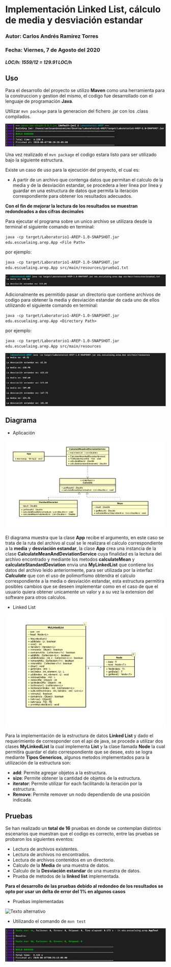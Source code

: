 # Implementación Linked List, cálculo de media y desviación estandar 

### Autor: Carlos Andrés Ramírez Torres
### Fecha: Viernes, 7 de Agosto del 2020
##### LOC/h: 1559/12 = 129.91 LOC/h

## Uso 

Para el desarrollo del proyecto se utilizo **Maven** como una herramienta para la construccion y gestion del mismo, el codigo fue desarrollado con el lenguaje de programación **Java**.

Utilizar `mvn package` para la generacion del fichero .jar con los .class compilados.

![Texto alternativo](https://github.com/CAndresRa/Laboratorio1-AREP/blob/master/ImgReadme/MVN%20package.png)

Una vez realizado el `mvn package` el codigo estara listo para ser utilizado bajo la siguiente estructura.

Existe un caso de uso para la ejecución del proyecto, el cual es:
 * A partir de un archivo que contenga datos que permitan el calculo de la media y de la desviación estandar, se procedera a leer linea por linea y guardar en una estructura de datos que permita la iteración correspondiente para obtener los resultados adecuados.
 
 **Con el fin de mejorar la lectura de los resultados se muestran redondeados a dos cifras decimales**
 
Para ejecutar el programa sobre un unico archivo se utilizara desde la terminal el siguiente comando en terminal:

`java -cp target/Laboratorio1-AREP-1.0-SNAPSHOT.jar edu.escuelaing.arep.App <File Path>`
 
por ejemplo:

`java -cp target/Laboratorio1-AREP-1.0-SNAPSHOT.jar edu.escuelaing.arep.App src/main/resources/prueba1.txt`

![Texto alternativo](https://github.com/CAndresRa/Laboratorio1-AREP/blob/master/ImgReadme/Simple.png)

Adicionalmente es permitido pasar un directorio que contiene archivos de codigo para obtener la media y desviación estandar de cada uno de ellos utilizando el siguiente comando en terminal:

`java -cp target/Laboratorio1-AREP-1.0-SNAPSHOT.jar edu.escuelaing.arep.App <Directory Path>`

por ejemplo:

`java -cp target/Laboratorio1-AREP-1.0-SNAPSHOT.jar edu.escuelaing.arep.App src/main/resources`

![](https://github.com/CAndresRa/Laboratorio1-AREP/blob/master/ImgReadme/Directory.png)

## Diagrama

* Aplicación 

![Texto alternativo](https://github.com/CAndresRa/Laboratorio1-AREP/blob/master/ImgReadme/Diagrama%20Aplicacion.png)

El diagrama muestra que la clase **App** recibe el argumento, en este caso se trata de la ruta del archivo al cual se le realizara el calculo correspondiente a la **media** y **desviación estandar**, la clase **App** crea una instancia de la clase **CalculateMeanAndDeviationService** cuya finalidad es la lectura del archivo encontrado y mediante los metodos **calculateMean** y **calculateStandardDeviation** envia una **MyLinkedList** que contiene los datos del archivo leido anteriormente, para ser utilizada por la interfaz ***Calculate*** que con el uso de polimorfismo obtendra el calculo correspondiente a la media o desviación estandar, esta estructura permitira posibles cambios que se deseen implementar como en el caso de que el usuario quiera obtener unicamente un valor y a su vez la extension del software para otros calculos.

* Linked List 

![Texto alternativo](https://github.com/CAndresRa/Laboratorio1-AREP/blob/master/ImgReadme/Diagrama%20coleccion.png)

Para la implementación de la estructura de datos **Linked List** y dado el requerimiento de corresponder con el api de java, se procede a utilizar dos clases **MyLinkedList** la cual implementa **List** y la clase llamada **Node** la cual permitira guardar el dato correspondiente que se desee, esto se logra mediante **Tipos Genericos**, algunos metodos implementados para la utilización de la estructura son:

* **add**: Permite agregar objetos a la estructura.
* **size**: Permite obtener la cantidad de objetos de la estructura.
* **iterator**: Permite utilizar for each facilitando la iteración por la estructura.
* **Remove**: Permite remover un nodo dependiendo de una posición indicada.


## Pruebas 


Se han realizado un **total de 16** pruebas en donde se contemplan distintos escenarios que muestran que el codigo es correcto, entre las pruebas se probaron los siguientes eventos:

* Lectura de archivos existentes.
* Lectura de archivos no encontrados.
* Lectura de archivos contenidos en un directorio.
* Calculo de la **Media** de una muestra de datos.
* Calculo de la **Desviación estandar** de una muestra de datos.
* Prueba de metodos de la **linked list** implementada.

**Para el desarrollo de las pruebas debido al redondeo de los resultados se opto por usar un delta de error del 1% en algunos casos**

* Pruebas implementadas

![Texto alternativo](https://github.com/CAndresRa/ARSW-SegundoLaboratorio/blob/master/ImgReadme/Test%20actualizado.png)

* Utilizando el comando de `mvn test`

![](https://github.com/CAndresRa/Laboratorio1-AREP/blob/master/ImgReadme/mvn%20Test.png)

